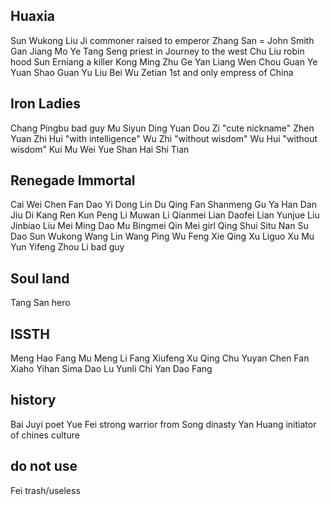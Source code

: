 
## Huaxia
Sun Wukong
Liu Ji commoner raised to emperor
Zhang San = John Smith
Gan Jiang
Mo Ye
Tang Seng priest in Journey to the west
Chu Liu robin hood
Sun Erniang a killer
Kong Ming
Zhu Ge
Yan Liang
Wen Chou
Guan Ye
Yuan Shao
Guan Yu
Liu Bei
Wu Zetian 1st and only empress of China


## Iron Ladies
Chang Pingbu bad guy
Mu Siyun
Ding Yuan
Dou Zi "cute nickname"
Zhen Yuan
Zhi Hui "with intelligence"
Wu Zhi "without wisdom"
Wu Hui "without wisdom"
Kui Mu
Wei Yue
Shan Hai
Shi Tian



## Renegade Immortal
Cai Wei
Chen Fan
Dao Yi
Dong Lin
Du Qing
Fan Shanmeng
Gu Ya
Han Dan
Jiu Di
Kang Ren
Kun Peng
Li Muwan
Li Qianmei
Lian Daofei
Lian Yunjue
Liu Jinbiao
Liu Mei
Ming Dao
Mu Bingmei
Qin Mei girl
Qing Shui
Situ Nan
Su Dao
Sun Wukong
Wang Lin
Wang Ping
Wu Feng
Xie Qing
Xu Liguo
Xu Mu
Yun Yifeng
Zhou Li bad guy



## Soul land
Tang San hero


## ISSTH
Meng Hao
Fang Mu
Meng Li
Fang Xiufeng
Xu Qing
Chu Yuyan
Chen Fan
Xiaho Yihan
Sima Dao
Lu Yunli
Chi Yan
Dao Fang



## history
Bai Juyi  poet
Yue Fei   strong warrior from Song dinasty
Yan Huang initiator of chines culture


## do not use
Fei trash/useless
